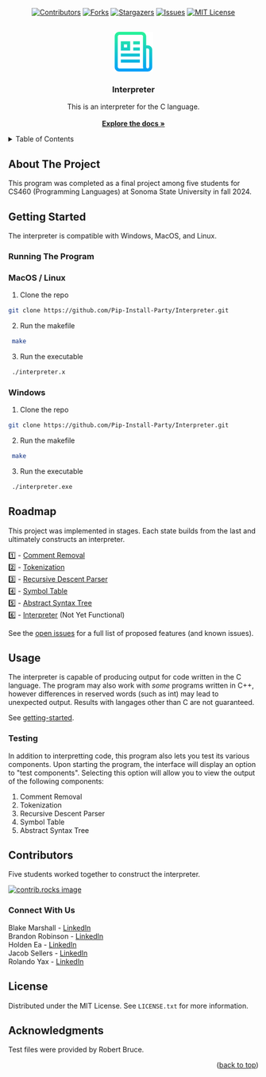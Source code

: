 <a id="readme-top"></a>

<!-- PROJECT SHIELDS -->
<!--
*** I'm using markdown "reference style" links for readability.
*** Reference links are enclosed in brackets [ ] instead of parentheses ( ).
*** See the bottom of this document for the declaration of the reference variables
*** for contributors-url, forks-url, etc. This is an optional, concise syntax you may use.
*** https://www.markdownguide.org/basic-syntax/#reference-style-links
-->
<div align="center">

[![Contributors][contributors-shield]][contributors-url]
[![Forks][forks-shield]][forks-url]
[![Stargazers][stars-shield]][stars-url]
[![Issues][issues-shield]][issues-url]
[![MIT License][license-shield]][license-url]

</div>

<!-- PROJECT LOGO -->
<br />
<div align="center">
  <a href="https://github.com/Pip-Install-Party/Interpreter">
    <img src="images/logo.png" alt="Logo" width="80" height="80">
  </a>

<h3 align="center">Interpreter</h3>

  <p align="center">
    This is an interpreter for the C language. 
    <br />
    <br />
    <a href="https://github.com/Pip-Install-Party/Interpreter/blob/main/README.md"><strong>Explore the docs »</strong></a>
  </p>
</div>



<!-- TABLE OF CONTENTS -->
<details>
  <summary>Table of Contents</summary>
  <ol>
    <li>
      <a href="#about-the-project">About The Project</a>
    </li>
    <li>
      <a href="#getting-started">Getting Started</a>
      <ul>
        <li><a href="#running">Running The Program</a></li>
      </ul>
    </li>
    <li><a href="#roadmap">Roadmap</a></li>
    <li><a href="#usage">Usage</a></li>
    <li><a href="#contributors">Contributors</a></li>
    <li><a href="#connect-with-us">Connect</a></li>
    <li><a href="#license">License</a></li>
    <li><a href="#acknowledgments">Acknowledgments</a></li>
  </ol>
</details>



<!-- ABOUT THE PROJECT -->
## About The Project

This program was completed as a final project among five students for CS460 (Programming Languages) at Sonoma State University in fall 2024. 

<!-- GETTING STARTED -->
<a id="readme-getting-started"></a>
## Getting Started

The interpreter is compatible with Windows, MacOS, and Linux. 

### Running The Program

### MacOS / Linux 
  1. Clone the repo
   ```sh
   git clone https://github.com/Pip-Install-Party/Interpreter.git
   ```
  2. Run the makefile
  ```sh
   make
   ```
  3. Run the executable
  ```sh
   ./interpreter.x
  ```

### Windows 
 1. Clone the repo
   ```sh
   git clone https://github.com/Pip-Install-Party/Interpreter.git
   ```
  2. Run the makefile
  ```sh
   make
   ```
  3. Run the executable
  ```sh
   ./interpreter.exe
  ```
<!-- ROADMAP -->
## Roadmap

This project was implemented in stages. Each state builds from the last and ultimately constructs an interpreter. 

1️⃣ - [Comment Removal](https://github.com/Pip-Install-Party/Ignoring-Comments)  
2️⃣ - [Tokenization](https://github.com/Pip-Install-Party/Tokenization)  
3️⃣ - [Recursive Descent Parser](https://github.com/Pip-Install-Party/Recursive-Descent-Parser)  
4️⃣ - [Symbol Table](https://github.com/Pip-Install-Party/Symbol-Table)  
5️⃣ - [Abstract Syntax Tree](https://github.com/Pip-Install-Party/Abstract-Syntax-Tree)  
6️⃣ - [Interpreter](https://github.com/Pip-Install-Party/Interpreter) (Not Yet Functional)  

See the [open issues](https://github.com/github_username/repo_name/issues) for a full list of proposed features (and known issues).

<!-- USAGE EXAMPLES -->
## Usage

The interpreter is capable of producing output for code written in the C language. The program may also work with *some* programs written 
in C++, however differences in reserved words (such as int) may lead to unexpected output. Results with langages other than C are not guaranteed. 

See <a href="#readme-getting-started">getting-started</a>.


### Testing 

In addition to interpretting code, this program also lets you test its various components. 
Upon starting the program, the interface will display an option to "test components". 
Selecting this option will allow you to view the output of the following components:

1. Comment Removal
2. Tokenization
3. Recursive Descent Parser
4. Symbol Table
5. Abstract Syntax Tree


<!-- CONTRIBUTORS -->
## Contributors

Five students worked together to construct the interpreter. 

<a href="https://github.com/Pip-Install-Party/Interpreter/graphs/contributors">
  <img src="https://contrib.rocks/image?repo=Pip-Install-Party/Interpreter" alt="contrib.rocks image" />
</a>


<!-- CONNECT -->
### Connect With Us

Blake Marshall - [LinkedIn](linkedin.com/in/blakemarshalll)  
Brandon Robinson - [LinkedIn](linkedin.com/in/brandon-robinson-uscg)  
Holden Ea - [LinkedIn](linkedin.com/in/holden-ea-28a535208)  
Jacob Sellers - [LinkedIn](linkedin.com/in/jacob-sellers-83840826a)  
Rolando Yax - [LinkedIn](linkedin.com/in/rolandoyax)  

<!-- LICENSE -->
## License

Distributed under the MIT License. See `LICENSE.txt` for more information.

<!-- LICENSE -->
## Acknowledgments

Test files were provided by Robert Bruce.

<p align="right">(<a href="#readme-top">back to top</a>)</p>

<!-- MARKDOWN LINKS & IMAGES -->
<!-- https://www.markdownguide.org/basic-syntax/#reference-style-links -->
[contributors-shield]: https://img.shields.io/github/contributors/Pip-Install-Party/Interpreter.svg?style=for-the-badge
[contributors-url]: https://github.com/Pip-Install-Party/Interpreter/graphs/contributors
[forks-shield]: https://img.shields.io/github/forks/Pip-Install-Party/Interpreter.svg?style=for-the-badge
[forks-url]: https://github.com/Pip-Install-Party/Interpreter/network/members
[stars-shield]: https://img.shields.io/github/stars/Pip-Install-Party/Interpreter.svg?style=for-the-badge
[stars-url]: https://github.com/Pip-Install-Party/Interpreter/stargazers
[issues-shield]: https://img.shields.io/github/issues/Pip-Install-Party/Interpreter.svg?style=for-the-badge
[issues-url]: https://github.com/Pip-Install-Party/Interpreter/issues
[license-shield]: https://img.shields.io/github/license/othneildrew/Best-README-Template.svg?style=for-the-badge

[license-url]: https://github.com/Pip-Install-Party/Interpreter/blob/main/LICENSE.txt
[linkedin-shield]: https://img.shields.io/badge/-LinkedIn-black.svg?style=for-the-badge&logo=linkedin&colorB=555
[product-screenshot]: images/screenshot.png
[Next.js]: https://img.shields.io/badge/next.js-000000?style=for-the-badge&logo=nextdotjs&logoColor=white
[Next-url]: https://nextjs.org/
[React.js]: https://img.shields.io/badge/React-20232A?style=for-the-badge&logo=react&logoColor=61DAFB
[React-url]: https://reactjs.org/
[Vue.js]: https://img.shields.io/badge/Vue.js-35495E?style=for-the-badge&logo=vuedotjs&logoColor=4FC08D
[Vue-url]: https://vuejs.org/
[Angular.io]: https://img.shields.io/badge/Angular-DD0031?style=for-the-badge&logo=angular&logoColor=white
[Angular-url]: https://angular.io/
[Svelte.dev]: https://img.shields.io/badge/Svelte-4A4A55?style=for-the-badge&logo=svelte&logoColor=FF3E00
[Svelte-url]: https://svelte.dev/
[Laravel.com]: https://img.shields.io/badge/Laravel-FF2D20?style=for-the-badge&logo=laravel&logoColor=white
[Laravel-url]: https://laravel.com
[Bootstrap.com]: https://img.shields.io/badge/Bootstrap-563D7C?style=for-the-badge&logo=bootstrap&logoColor=white
[Bootstrap-url]: https://getbootstrap.com
[JQuery.com]: https://img.shields.io/badge/jQuery-0769AD?style=for-the-badge&logo=jquery&logoColor=white
[JQuery-url]: https://jquery.com 
